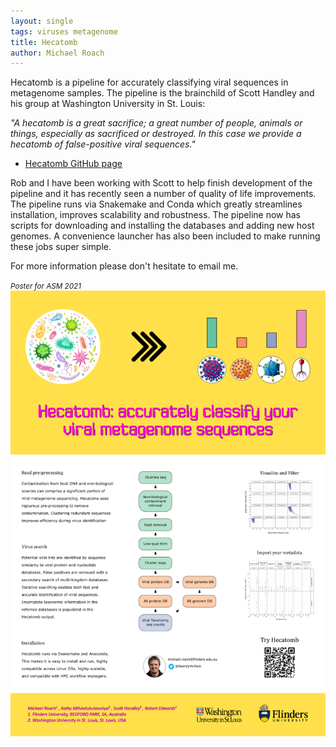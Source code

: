 ```yaml
---
layout: single
tags: viruses metagenome
title: Hecatomb
author: Michael Roach
---
```


Hecatomb is a pipeline for accurately classifying viral sequences in metagenome samples.<!--more-->
The pipeline is the brainchild of Scott Handley and his group at Washington University in St. Louis:

_"A hecatomb is a great sacrifice; a great number of people, animals or things, especially as sacrificed or destroyed. 
In this case we provide a hecatomb of false-positive viral sequences."_

 - [Hecatomb GitHub page](https://github.com/shandley/hecatomb)

Rob and I have been working with Scott to help finish development of the pipeline and it has recently seen a number of 
quality of life improvements. The pipeline runs via Snakemake and Conda which greatly streamlines installation,
improves scalability and robustness. The pipeline now has scripts for downloading and installing the databases and 
adding new host genomes. A convenience launcher has also been included to make running these jobs super simple.

For more information please don't hesitate to email me.

<small><i>Poster for ASM 2021</i></small>
![](/assets/images/Hecatomb_ASM2021.png)

